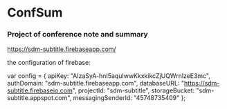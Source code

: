# ConfSum
### Project of conference note and summary
https://sdm-subtitle.firebaseapp.com/

the configuration of firebase:

  var config = {
    apiKey: "AIzaSyA-hnI5aquIwwKkxkikcZjUQWrnlzeE3mc",
    authDomain: "sdm-subtitle.firebaseapp.com",
    databaseURL: "https://sdm-subtitle.firebaseio.com",
    projectId: "sdm-subtitle",
    storageBucket: "sdm-subtitle.appspot.com",
    messagingSenderId: "45748735409"
  };
